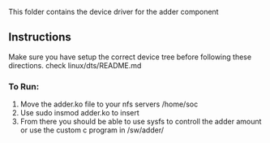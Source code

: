 This folder contains the device driver for the adder component

## Instructions
Make sure you have setup the correct device tree before following these directions. check linux/dts/README.md
### To Run:
1. Move the adder.ko file to your nfs servers /home/soc
2. Use sudo insmod adder.ko to insert
3. From there you should be able to use sysfs to controll the adder amount or use the custom c program in /sw/adder/
